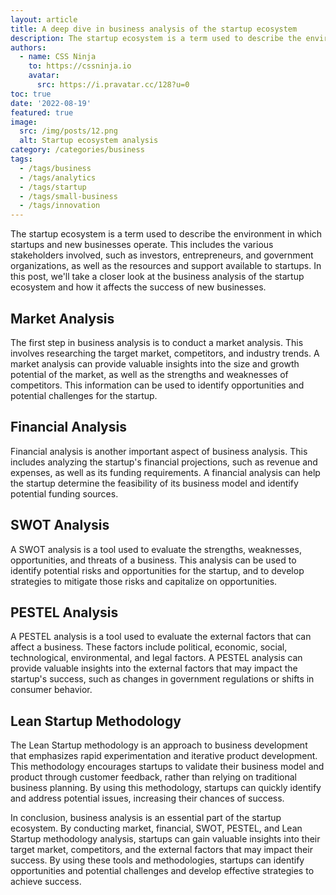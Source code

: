 ```yaml
---
layout: article
title: A deep dive in business analysis of the startup ecosystem
description: The startup ecosystem is a term used to describe the environment in which startups and new businesses operate. This includes the various stakeholders involved, such as investors, entrepreneurs, and government organizations, as well as the resources and support available to startups. In this post, we'll take a closer look at the business analysis of the startup ecosystem and how it affects the success of new businesses.
authors:
  - name: CSS Ninja
    to: https://cssninja.io
    avatar:
      src: https://i.pravatar.cc/128?u=0
toc: true
date: '2022-08-19'
featured: true
image:
  src: /img/posts/12.png
  alt: Startup ecosystem analysis
category: /categories/business
tags:
  - /tags/business
  - /tags/analytics
  - /tags/startup
  - /tags/small-business
  - /tags/innovation
---
```



The startup ecosystem is a term used to describe the environment in which startups and new businesses operate. This includes the various stakeholders involved, such as investors, entrepreneurs, and government organizations, as well as the resources and support available to startups. In this post, we'll take a closer look at the business analysis of the startup ecosystem and how it affects the success of new businesses.

## Market Analysis
The first step in business analysis is to conduct a market analysis. This involves researching the target market, competitors, and industry trends. A market analysis can provide valuable insights into the size and growth potential of the market, as well as the strengths and weaknesses of competitors. This information can be used to identify opportunities and potential challenges for the startup.

## Financial Analysis
Financial analysis is another important aspect of business analysis. This includes analyzing the startup's financial projections, such as revenue and expenses, as well as its funding requirements. A financial analysis can help the startup determine the feasibility of its business model and identify potential funding sources.

## SWOT Analysis
A SWOT analysis is a tool used to evaluate the strengths, weaknesses, opportunities, and threats of a business. This analysis can be used to identify potential risks and opportunities for the startup, and to develop strategies to mitigate those risks and capitalize on opportunities.

## PESTEL Analysis
A PESTEL analysis is a tool used to evaluate the external factors that can affect a business. These factors include political, economic, social, technological, environmental, and legal factors. A PESTEL analysis can provide valuable insights into the external factors that may impact the startup's success, such as changes in government regulations or shifts in consumer behavior.

## Lean Startup Methodology
The Lean Startup methodology is an approach to business development that emphasizes rapid experimentation and iterative product development. This methodology encourages startups to validate their business model and product through customer feedback, rather than relying on traditional business planning. By using this methodology, startups can quickly identify and address potential issues, increasing their chances of success.

In conclusion, business analysis is an essential part of the startup ecosystem. By conducting market, financial, SWOT, PESTEL, and Lean Startup methodology analysis, startups can gain valuable insights into their target market, competitors, and the external factors that may impact their success. By using these tools and methodologies, startups can identify opportunities and potential challenges and develop effective strategies to achieve success.
